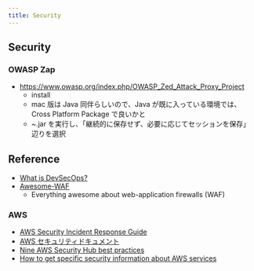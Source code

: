 ```yaml
---
title: Security
---
```


## Security

### OWASP Zap
* https://www.owasp.org/index.php/OWASP_Zed_Attack_Proxy_Project
    * install
    * mac 版は Java 同伴らしいので、Java が既に入っている環境では、Cross Platform Package で良いかと
    * ~.jar を実行し、「継続的に保存せず、必要に応じてセッションを保存」辺りを選択    
    
## Reference
* [What is DevSecOps?](https://medium.com/@aditi.chaudhry92/what-is-devsecops-cb14cfd457b2)
* [Awesome-WAF](https://github.com/0xInfection/Awesome-WAF)
  * Everything awesome about web-application firewalls (WAF)

### AWS
* [AWS Security Incident Response Guide](https://d1.awsstatic.com/whitepapers/aws_security_incident_response.pdf)
* [AWS セキュリティドキュメント](https://docs.aws.amazon.com/security/)
* [Nine AWS Security Hub best practices](https://aws.amazon.com/jp/blogs/security/nine-aws-security-hub-best-practices/)
* [How to get specific security information about AWS services](https://aws.amazon.com/jp/blogs/security/how-to-get-specific-security-information-about-aws-services/)
